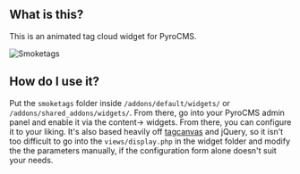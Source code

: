 ## What is this?
This is an animated tag cloud widget for PyroCMS.

![Smoketags](http://i.imgur.com/kHeOc.png)

## How do I use it?
Put the ```smoketags``` folder inside ```/addons/default/widgets/``` 
or ```/addons/shared_addons/widgets/```. From there, go into your 
PyroCMS admin panel and enable it via the content-> widgets. From 
there, you can configure it to your liking. It's also based heavily 
off [tagcanvas](http://www.goat1000.com/tagcanvas-options.php#jquery) 
and jQuery, so it isn't too difficult to go into the
```views/display.php``` in the widget folder and modify the 
the parameters manually, if the configuration form alone doesn't suit
your needs.